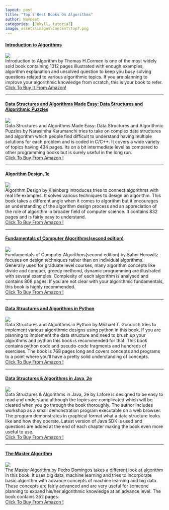 ```yaml
---
layout: post
title: "Top 7 Best Books On Algorithms"
author: Navneet
categories: [Jekyll, tutorial]
image: assets\images\Content\top7.png
---
```


<div class="row">
    <h4 class="text-center" style="width:100%"><a target="_blank" href="https://www.amazon.in/gp/product/B007CNRCAO/ref=as_li_tl?ie=UTF8&camp=3638&creative=24630&creativeASIN=B007CNRCAO&linkCode=undefined&tag=navneet055-21&linkId=4fb43395c20c0b65904589bca2c05937">Introduction to Algorithms</a><img src="//ir-in.amazon-adsystem.com/e/ir?t=navneet055-21&l=am2&o=31&a=B007CNRCAO" width="1" height="1" border="0" alt="" style="border:none !important; margin:0px !important;" /></h4>

<div class="col-md-4">
 <a target="_blank"  href="https://www.amazon.in/gp/product/B007CNRCAO/ref=as_li_tl?ie=UTF8&camp=3638&creative=24630&creativeASIN=B007CNRCAO&linkCode=as2&tag=navneet055-21&linkId=bfc65b9fc59b3f63216723a46b70d6df"><img border="0" class="center-div" src="//ws-in.amazon-adsystem.com/widgets/q?_encoding=UTF8&MarketPlace=IN&ASIN=B007CNRCAO&ServiceVersion=20070822&ID=AsinImage&WS=1&Format=_SL160_&tag=navneet055-21" ></a><img src="//ir-in.amazon-adsystem.com/e/ir?t=navneet055-21&l=am2&o=31&a=B007CNRCAO" width="1" height="1" border="0" alt="" style="border:none !important; margin:0px !important;" />
</div>

 <div class="col-md-8">Introduction to Algorithm by Thomas H.Cormen is one of the most widely sold book containing 1312 pages illustrated with enough examples, algorithm explanation and unsolved question to keep you busy solving questions related to various algorithmic topics. If you are planning to improve your algorithmic knowledge from scratch, this is your book to refer.<br/>
<a target="_blank" href="https://www.amazon.in/gp/product/B007CNRCAO/ref=as_li_tl?ie=UTF8&camp=3638&creative=24630&creativeASIN=B007CNRCAO&linkCode=undefined&tag=navneet055-21&linkId=4fb43395c20c0b65904589bca2c05937">Click To Buy It From Amazon!</a><img src="//ir-in.amazon-adsystem.com/e/ir?t=navneet055-21&l=am2&o=31&a=B007CNRCAO" width="1" height="1" border="0" alt="" style="border:none !important; margin:0px !important;" />

</div>
</div>
<hr>
<div class="row">
    <h4 class="text-center" style="width:100%"><a target="_blank" href="https://www.amazon.in/gp/product/819324527X/ref=as_li_tl?ie=UTF8&camp=3638&creative=24630&creativeASIN=819324527X&linkCode=as2&tag=navneet055-21&linkId=4bd0516bbe1cc2443f74248cfc74011b">Data Structures and Algorithms Made Easy: Data Structures and Algorithmic Puzzles</a><img src="//ir-in.amazon-adsystem.com/e/ir?t=navneet055-21&l=am2&o=31&a=819324527X" width="1" height="1" border="0" alt="" style="border:none !important; margin:0px !important;" /></h4>
    <div class="col-md-4"><a target="_blank"  href="https://www.amazon.in/gp/product/819324527X/ref=as_li_tl?ie=UTF8&camp=3638&creative=24630&creativeASIN=819324527X&linkCode=as2&tag=navneet055-21&linkId=01a5a7e71f5ce2106bff9093e06798f4"><img class="center-div" border="0" src="//ws-in.amazon-adsystem.com/widgets/q?_encoding=UTF8&MarketPlace=IN&ASIN=819324527X&ServiceVersion=20070822&ID=AsinImage&WS=1&Format=_SL160_&tag=navneet055-21" ></a><img src="//ir-in.amazon-adsystem.com/e/ir?t=navneet055-21&l=am2&o=31&a=819324527X" width="1" height="1" border="0" alt="" style="border:none !important; margin:0px !important;" /></div>
    <div class="col-md-8">Data Structures and Algorithms Made Easy: Data Structures and Algorithmic Puzzles by Narasimha Karumanchi tries to take on complex data structures and algorithm which people find difficult to understand having multiple solutions for each problem and is coded in C/C++. It covers a wide variety of topics having 434 pages. Its on a bit intermediate level as compared to other programming books but is surely useful in the long run.<br/><a target="_blank" href="https://www.amazon.in/gp/product/819324527X/ref=as_li_tl?ie=UTF8&camp=3638&creative=24630&creativeASIN=819324527X&linkCode=as2&tag=navneet055-21&linkId=4bd0516bbe1cc2443f74248cfc74011b">Click To Buy From Amazon !</a><img src="//ir-in.amazon-adsystem.com/e/ir?t=navneet055-21&l=am2&o=31&a=819324527X" width="1" height="1" border="0" alt="" style="border:none !important; margin:0px !important;" /> </div>
</div>

<hr>
<div class="row">
    <h4 class="text-center" style="width:100%"><a target="_blank" href="https://www.amazon.in/gp/product/9332518645/ref=as_li_tl?ie=UTF8&camp=3638&creative=24630&creativeASIN=9332518645&linkCode=as2&tag=navneet055-21&linkId=a9333ce0e71161ac2322ef213f8808c9">Algorithm Design, 1e</a><img src="//ir-in.amazon-adsystem.com/e/ir?t=navneet055-21&l=am2&o=31&a=9332518645" width="1" height="1" border="0" alt="" style="border:none !important; margin:0px !important;" /></h4>
    <div class="col-md-4"><a target="_blank"  href="https://www.amazon.in/gp/product/9332518645/ref=as_li_tl?ie=UTF8&camp=3638&creative=24630&creativeASIN=9332518645&linkCode=as2&tag=navneet055-21&linkId=6c7893354115b9849427c716c490bf5a"><img class="center-div" border="0" src="https://images-na.ssl-images-amazon.com/images/I/51-Ki1GLwTL._AC_UL115_.jpg?_encoding=UTF8&MarketPlace=IN&ASIN=9332518645&ServiceVersion=20070822&ID=AsinImage&WS=1&Format=_SL160_&tag=navneet055-21" ></a><img src="//ir-in.amazon-adsystem.com/e/ir?t=navneet055-21&l=am2&o=31&a=9332518645" width="1" height="1" border="0" alt="" style="border:none !important; margin:0px !important;" /></div>
    <div class="col-md-8">Algorithm Design by Kleinberg introduces tries to connect algorithms with real life examples. It solves various techniques to design an algorithm. This book takes a different angle when it comes to algorithm but it encourages an understanding of the algorithm design process and an appreciation of the role of algorithm in broader field of computer science. It contains 832 pages and is fairly easy to understand.<br/><a target="_blank" href="https://www.amazon.in/gp/product/9332518645/ref=as_li_tl?ie=UTF8&camp=3638&creative=24630&creativeASIN=9332518645&linkCode=as2&tag=navneet055-21&linkId=a9333ce0e71161ac2322ef213f8808c9">Click To Buy From Amazon !</a><img src="//ir-in.amazon-adsystem.com/e/ir?t=navneet055-21&l=am2&o=31&a=9332518645" width="1" height="1" border="0" alt="" style="border:none !important; margin:0px !important;" /></div>
</div>

<hr>
<div class="row">
    <h4 class="text-center" style="width:100%"><a target="_blank" href="https://www.amazon.in/gp/product/8173716129/ref=as_li_tl?ie=UTF8&camp=3638&creative=24630&creativeASIN=8173716129&linkCode=as2&tag=navneet055-21&linkId=1b33629efde2eccce7d2946413e1b781">Fundamentals of Computer Algorithms(second edition)</a><img src="//ir-in.amazon-adsystem.com/e/ir?t=navneet055-21&l=am2&o=31&a=8173716129" width="1" height="1" border="0" alt="" style="border:none !important; margin:0px !important;" /></h4>
    <div class="col-md-4"><a target="_blank"  href="https://www.amazon.in/gp/product/8173716129/ref=as_li_tl?ie=UTF8&camp=3638&creative=24630&creativeASIN=8173716129&linkCode=as2&tag=navneet055-21&linkId=a55c706b75685749544a2a013becefc2"><img class="center-div" border="0" src="//ws-in.amazon-adsystem.com/widgets/q?_encoding=UTF8&MarketPlace=IN&ASIN=8173716129&ServiceVersion=20070822&ID=AsinImage&WS=1&Format=_SL160_&tag=navneet055-21" ></a><img src="//ir-in.amazon-adsystem.com/e/ir?t=navneet055-21&l=am2&o=31&a=8173716129" width="1" height="1" border="0" alt="" style="border:none !important; margin:0px !important;" /></div>
    <div class="col-md-8">Fundamentals of Computer Algorithms(second edition) by Sahni Horowitz focuses on design techniques rather than on individual algorithms. Generally used for graduate level courses, many algorithm concepts like divide and conquer, greedy methond, dynamic programming are illustrated with several examples. Complexity of each algorithm is analysed and contains 808 pages. If you are not clear with your algorithmic fundamentals, this book is highly recommended.<br/> <a target="_blank" href="https://www.amazon.in/gp/product/8173716129/ref=as_li_tl?ie=UTF8&camp=3638&creative=24630&creativeASIN=8173716129&linkCode=as2&tag=navneet055-21&linkId=1b33629efde2eccce7d2946413e1b781">Click To Buy From Amazon !</a><img src="//ir-in.amazon-adsystem.com/e/ir?t=navneet055-21&l=am2&o=31&a=8173716129" width="1" height="1" border="0" alt="" style="border:none !important; margin:0px !important;" /> </div>
</div>

<hr>
<div class="row">
    <h4 class="text-center" style="width:100%"><a target="_blank" href="https://www.amazon.in/gp/product/812656217X/ref=as_li_tl?ie=UTF8&camp=3638&creative=24630&creativeASIN=812656217X&linkCode=as2&tag=navneet055-21&linkId=ae0f8aa19b727b604a565d0081ec8140">Data Structures and Algorithms in Python</a><img src="//ir-in.amazon-adsystem.com/e/ir?t=navneet055-21&l=am2&o=31&a=812656217X" width="1" height="1" border="0" alt="" style="border:none !important; margin:0px !important;" /></h4>
    <div class="col-md-4"><a target="_blank"  href="https://www.amazon.in/gp/product/812656217X/ref=as_li_tl?ie=UTF8&camp=3638&creative=24630&creativeASIN=812656217X&linkCode=as2&tag=navneet055-21&linkId=c604c3b796d04f5b8e3520623d6300a7"><img class="center-div" border="0" src="//ws-in.amazon-adsystem.com/widgets/q?_encoding=UTF8&MarketPlace=IN&ASIN=812656217X&ServiceVersion=20070822&ID=AsinImage&WS=1&Format=_SL160_&tag=navneet055-21" ></a><img src="//ir-in.amazon-adsystem.com/e/ir?t=navneet055-21&l=am2&o=31&a=812656217X" width="1" height="1" border="0" alt="" style="border:none !important; margin:0px !important;" /></div>
    <div class="col-md-8">Data Structures and Algorithms in Python by Michael T. Goodrich tries to implement various algorithmic designs using python in this book. If you are planning to implement the data structure and need to brush up your algorithms and python this book is recommended for that. This book contains python code and pseudo-code fragments and hundreds of exercises. The book is 768 pages long and covers concepts and programs to a point where you’ll have a pretty solid understanding of concepts.<br/> <a target="_blank" href="https://www.amazon.in/gp/product/812656217X/ref=as_li_tl?ie=UTF8&camp=3638&creative=24630&creativeASIN=812656217X&linkCode=as2&tag=navneet055-21&linkId=ae0f8aa19b727b604a565d0081ec8140">Click To Buy From Amazon !</a><img src="//ir-in.amazon-adsystem.com/e/ir?t=navneet055-21&l=am2&o=31&a=812656217X" width="1" height="1" border="0" alt="" style="border:none !important; margin:0px !important;" /></div>
</div>

<hr>
<div class="row">
    <h4 class="text-center" style="width:100%"><a target="_blank" href="https://www.amazon.in/gp/product/8131718123/ref=as_li_tl?ie=UTF8&camp=3638&creative=24630&creativeASIN=8131718123&linkCode=as2&tag=navneet055-21&linkId=e7e1b60801e44e1ffb92f90a10ab6d94">Data Structures &amp; Algorithms in Java, 2e</a><img src="//ir-in.amazon-adsystem.com/e/ir?t=navneet055-21&l=am2&o=31&a=8131718123" width="1" height="1" border="0" alt="" style="border:none !important; margin:0px !important;" /></h4>
    <div class="col-md-4"><a target="_blank"  href="https://www.amazon.in/gp/product/8131718123/ref=as_li_tl?ie=UTF8&camp=3638&creative=24630&creativeASIN=8131718123&linkCode=as2&tag=navneet055-21&linkId=64f0ebf0f5976f535b34e3ccf6e16664"><img class="center-div" border="0" src="//ws-in.amazon-adsystem.com/widgets/q?_encoding=UTF8&MarketPlace=IN&ASIN=8131718123&ServiceVersion=20070822&ID=AsinImage&WS=1&Format=_SL160_&tag=navneet055-21" ></a><img src="//ir-in.amazon-adsystem.com/e/ir?t=navneet055-21&l=am2&o=31&a=8131718123" width="1" height="1" border="0" alt="" style="border:none !important; margin:0px !important;" /></div>
    <div class="col-md-8">Data Structures & Algorithms in Java, 2e by Lafore is designed to be easy to read and understand although the topics are complicated which will be cleared when you go through the book thoroughly. The author includes workshop as a small demonstration program executable on a web browser. The program demonstrates in graphical format what a data structure looks like and how they operate. Latest version of Java SDK is used and questions are added at the end of each chapter making the book even more useful to use.<br/> <a target="_blank" href="https://www.amazon.in/gp/product/8131718123/ref=as_li_tl?ie=UTF8&camp=3638&creative=24630&creativeASIN=8131718123&linkCode=as2&tag=navneet055-21&linkId=e7e1b60801e44e1ffb92f90a10ab6d94">Click To Buy From Amazon !</a><img src="//ir-in.amazon-adsystem.com/e/ir?t=navneet055-21&l=am2&o=31&a=8131718123" width="1" height="1" border="0" alt="" style="border:none !important; margin:0px !important;" /></div>
</div>

<hr>
<div class="row">
    <h4 class="text-center" style="width:100%"><a target="_blank" href="https://www.amazon.in/gp/product/0141979240/ref=as_li_tl?ie=UTF8&camp=3638&creative=24630&creativeASIN=0141979240&linkCode=as2&tag=navneet055-21&linkId=767fda832bf6ebc6b7cd5b776b123191">The Master Algorithm</a><img src="//ir-in.amazon-adsystem.com/e/ir?t=navneet055-21&l=am2&o=31&a=0141979240" width="1" height="1" border="0" alt="" style="border:none !important; margin:0px !important;" /></h4>
    <div class="col-md-4"><a target="_blank"  href="https://www.amazon.in/gp/product/0141979240/ref=as_li_tl?ie=UTF8&camp=3638&creative=24630&creativeASIN=0141979240&linkCode=as2&tag=navneet055-21&linkId=655f0ea61e9ce9d724086b70a9d91b81"><img class="center-div" border="0" src="//ws-in.amazon-adsystem.com/widgets/q?_encoding=UTF8&MarketPlace=IN&ASIN=0141979240&ServiceVersion=20070822&ID=AsinImage&WS=1&Format=_SL160_&tag=navneet055-21" ></a><img src="//ir-in.amazon-adsystem.com/e/ir?t=navneet055-21&l=am2&o=31&a=0141979240" width="1" height="1" border="0" alt="" style="border:none !important; margin:0px !important;" /></div>
    <div class="col-md-8">The Master Algorithm by Pedro Domingos takes a different look at algorithm in this book. It uses big data, machine learning and tries to incorporate basic algorithm with advance concepts of machine learning and big data. These concepts are fairly advanced and are very useful for someone planning to expand his/her algorithmic knowledge at an advance level. The book contains 352 pages.<br/><a target="_blank" href="https://www.amazon.in/gp/product/0141979240/ref=as_li_tl?ie=UTF8&camp=3638&creative=24630&creativeASIN=0141979240&linkCode=as2&tag=navneet055-21&linkId=767fda832bf6ebc6b7cd5b776b123191">Click To Buy From Amazon !</a><img src="//ir-in.amazon-adsystem.com/e/ir?t=navneet055-21&l=am2&o=31&a=0141979240" width="1" height="1" border="0" alt="" style="border:none !important; margin:0px !important;" /></div>
</div>
